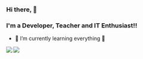 ### Hi there, 👋
### I'm a Developer, Teacher and IT Enthusiast!!

- 🌱 I’m currently learning everything 🤣

<div class="statistic" style="display:block">
  <img align="left" src="https://github-readme-stats.vercel.app/api?username=kalinggapadelmuhamad&show_icons=true&theme=radical">
</div>
<div class="language">
  <img align="left" src="https://github-readme-stats.vercel.app/api/top-langs/?username=kalinggapadelmuhamad&layout=compact">
</div>
